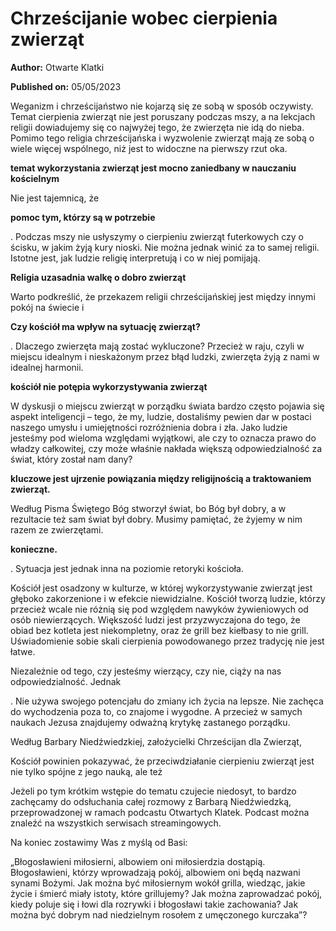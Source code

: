 # Chrześcijanie wobec cierpienia zwierząt

**Author:** Otwarte Klatki

**Published on:** <span class="ml-10 mb-10">05/05/2023</span>

Weganizm i chrześcijaństwo nie kojarzą się ze sobą w sposób oczywisty. Temat cierpienia zwierząt nie jest poruszany podczas mszy, a na lekcjach religii dowiadujemy się co najwyżej tego, że zwierzęta nie idą do nieba. Pomimo tego religia chrześcijańska i wyzwolenie zwierząt mają ze sobą o wiele więcej wspólnego, niż jest to widoczne na pierwszy rzut oka.

**temat wykorzystania zwierząt jest mocno zaniedbany w nauczaniu kościelnym**

Nie jest tajemnicą, że

**pomoc tym, którzy są w potrzebie**

. Podczas mszy nie usłyszymy o cierpieniu zwierząt futerkowych czy o ścisku, w jakim żyją kury nioski. Nie można jednak winić za to samej religii. Istotne jest, jak ludzie religię interpretują i co w niej pomijają.

**Religia uzasadnia walkę o dobro zwierząt**

Warto podkreślić, że przekazem religii chrześcijańskiej jest między innymi pokój na świecie i

**Czy kościół ma wpływ na sytuację zwierząt?**

. Dlaczego zwierzęta mają zostać wykluczone? Przecież w raju, czyli w miejscu idealnym i nieskażonym przez błąd ludzki, zwierzęta żyją z nami w idealnej harmonii.

**kościół nie potępia wykorzystywania zwierząt**

W dyskusji o miejscu zwierząt w porządku świata bardzo często pojawia się aspekt inteligencji – tego, że my, ludzie, dostaliśmy pewien dar w postaci naszego umysłu i umiejętności rozróżnienia dobra i zła. Jako ludzie jesteśmy pod wieloma względami wyjątkowi, ale czy to oznacza prawo do władzy całkowitej, czy może właśnie nakłada większą odpowiedzialność za świat, który został nam dany?

**kluczowe jest ujrzenie powiązania między religijnością a traktowaniem zwierząt.**

Według Pisma Świętego Bóg stworzył świat, bo Bóg był dobry, a w rezultacie też sam świat był dobry. Musimy pamiętać, że żyjemy w nim razem ze zwierzętami.

**konieczne.**

. Sytuacja jest jednak inna na poziomie retoryki kościoła.

Kościół jest osadzony w kulturze, w której wykorzystywanie zwierząt jest głęboko zakorzenione i w efekcie niewidzialne. Kościół tworzą ludzie, którzy przecież wcale nie różnią się pod względem nawyków żywieniowych od osób niewierzących. Większość ludzi jest przyzwyczajona do tego, że obiad bez kotleta jest niekompletny, oraz że grill bez kiełbasy to nie grill. Uświadomienie sobie skali cierpienia powodowanego przez tradycję nie jest łatwe.

Niezależnie od tego, czy jesteśmy wierzący, czy nie, ciąży na nas odpowiedzialność. Jednak

. Nie używa swojego potencjału do zmiany ich życia na lepsze. Nie zachęca do wychodzenia poza to, co znajome i wygodne. A przecież w samych naukach Jezusa znajdujemy odważną krytykę zastanego porządku.

Według Barbary Niedźwiedzkiej, założycielki Chrześcijan dla Zwierząt,

Kościół powinien pokazywać, że przeciwdziałanie cierpieniu zwierząt jest nie tylko spójne z jego nauką, ale też

Jeżeli po tym krótkim wstępie do tematu czujecie niedosyt, to bardzo zachęcamy do odsłuchania całej rozmowy z Barbarą Niedźwiedzką, przeprowadzonej w ramach podcastu Otwartych Klatek. Podcast można znaleźć na wszystkich serwisach streamingowych.

Na koniec zostawimy Was z myślą od Basi:

„Błogosławieni miłosierni, albowiem oni miłosierdzia dostąpią. Błogosławieni, którzy wprowadzają pokój, albowiem oni będą nazwani synami Bożymi. Jak można być miłosiernym wokół grilla, wiedząc, jakie życie i śmierć miały istoty, które grillujemy? Jak można zaprowadzać pokój, kiedy poluje się i łowi dla rozrywki i błogosławi takie zachowania? Jak można być dobrym nad niedzielnym rosołem z umęczonego kurczaka”?

